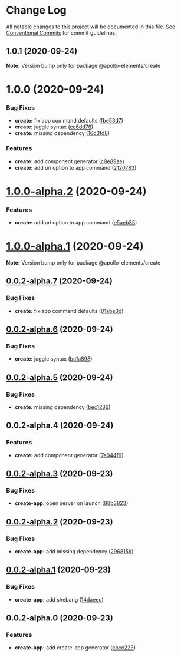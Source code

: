# Change Log

All notable changes to this project will be documented in this file.
See [Conventional Commits](https://conventionalcommits.org) for commit guidelines.

## 1.0.1 (2020-09-24)

**Note:** Version bump only for package @apollo-elements/create





# 1.0.0 (2020-09-24)


### Bug Fixes

* **create:** fix app command defaults ([fbe53d7](https://github.com/apollo-elements/apollo-elements/commit/fbe53d719b49a42ace9d516b95352e2df403281f))
* **create:** juggle syntax ([cc6dd78](https://github.com/apollo-elements/apollo-elements/commit/cc6dd786d6974ea5acafb3f4f97b7239e2f837d6))
* **create:** missing dependency ([16d3fd8](https://github.com/apollo-elements/apollo-elements/commit/16d3fd8866bfcacb937b23c5f936fb7ec8caf1bc))


### Features

* **create:** add component generator ([c9e89ae](https://github.com/apollo-elements/apollo-elements/commit/c9e89ae5512be52d04d6980a687f25c83b264cd4))
* **create:** add uri option to app command ([2120783](https://github.com/apollo-elements/apollo-elements/commit/2120783863aa9c55bb142aa87224e1babf9c5cd3))





# [1.0.0-alpha.2](https://github.com/apollo-elements/apollo-elements/compare/@apollo-elements/create@1.0.0-alpha.1...@apollo-elements/create@1.0.0-alpha.2) (2020-09-24)


### Features

* **create:** add uri option to app command ([e5aeb35](https://github.com/apollo-elements/apollo-elements/commit/e5aeb3548e94d375cfa2b5e186de5e876182c77d))





# [1.0.0-alpha.1](https://github.com/apollo-elements/apollo-elements/compare/@apollo-elements/create@0.0.2-alpha.7...@apollo-elements/create@1.0.0-alpha.1) (2020-09-24)

**Note:** Version bump only for package @apollo-elements/create





## [0.0.2-alpha.7](https://github.com/apollo-elements/apollo-elements/compare/@apollo-elements/create@0.0.2-alpha.6...@apollo-elements/create@0.0.2-alpha.7) (2020-09-24)


### Bug Fixes

* **create:** fix app command defaults ([01abe3d](https://github.com/apollo-elements/apollo-elements/commit/01abe3dce6a7c3cb2a6fc1caaa7d63010a9d161b))





## [0.0.2-alpha.6](https://github.com/apollo-elements/apollo-elements/compare/@apollo-elements/create@0.0.2-alpha.5...@apollo-elements/create@0.0.2-alpha.6) (2020-09-24)


### Bug Fixes

* **create:** juggle syntax ([ba1a898](https://github.com/apollo-elements/apollo-elements/commit/ba1a898400f1b748e46f76feb50eb780e6029715))





## [0.0.2-alpha.5](https://github.com/apollo-elements/apollo-elements/compare/@apollo-elements/create@0.0.2-alpha.4...@apollo-elements/create@0.0.2-alpha.5) (2020-09-24)


### Bug Fixes

* **create:** missing dependency ([bec1286](https://github.com/apollo-elements/apollo-elements/commit/bec1286f16090fa7ff1f598cf081640a6669671d))





## 0.0.2-alpha.4 (2020-09-24)


### Features

* **create:** add component generator ([7a044f9](https://github.com/apollo-elements/apollo-elements/commit/7a044f92fb8fcd16cc46b04da0d0ac1d1274df7e))





## [0.0.2-alpha.3](https://github.com/apollo-elements/apollo-elements/compare/@apollo-elements/create-app@0.0.2-alpha.2...@apollo-elements/create-app@0.0.2-alpha.3) (2020-09-23)


### Bug Fixes

* **create-app:** open server on launch ([88b3823](https://github.com/apollo-elements/apollo-elements/commit/88b3823783de52f242184e450c005687ea4b0b80))





## [0.0.2-alpha.2](https://github.com/apollo-elements/apollo-elements/compare/@apollo-elements/create-app@0.0.2-alpha.1...@apollo-elements/create-app@0.0.2-alpha.2) (2020-09-23)


### Bug Fixes

* **create-app:** add missing dependency ([296815b](https://github.com/apollo-elements/apollo-elements/commit/296815b8a82ebea98480403c3b69d7380890f2e0))





## [0.0.2-alpha.1](https://github.com/apollo-elements/apollo-elements/compare/@apollo-elements/create-app@0.0.2-alpha.0...@apollo-elements/create-app@0.0.2-alpha.1) (2020-09-23)


### Bug Fixes

* **create-app:** add shebang ([14daeec](https://github.com/apollo-elements/apollo-elements/commit/14daeeceba89d4a3dc3a4d198cd949c35cdcaeaa))





## 0.0.2-alpha.0 (2020-09-23)


### Features

* **create-app:** add create-app generator ([cbcc223](https://github.com/apollo-elements/apollo-elements/commit/cbcc223f1df6d22656386dd0ead07e8a71e763f0))
